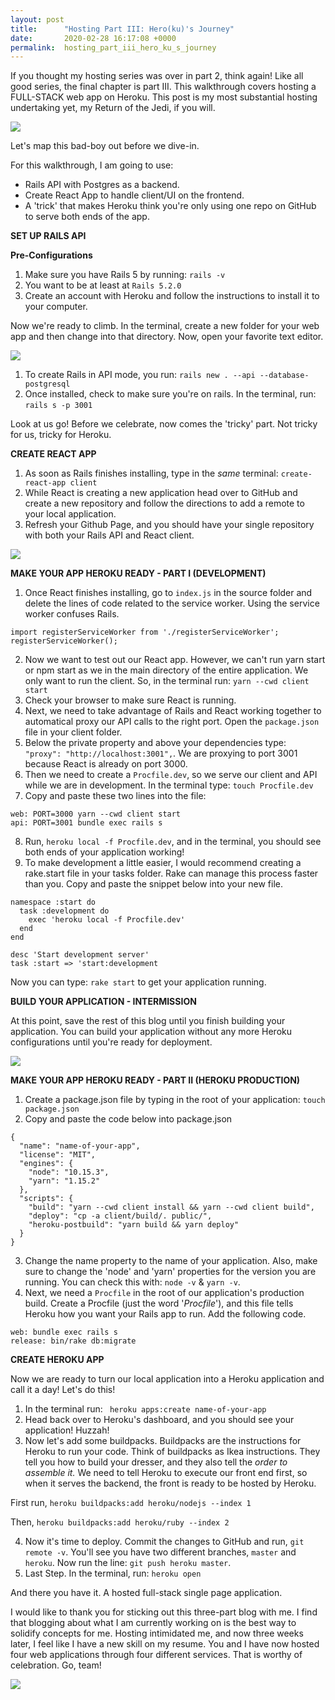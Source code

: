 ```yaml
---
layout: post
title:      "Hosting Part III: Hero(ku)'s Journey"
date:       2020-02-28 16:17:08 +0000
permalink:  hosting_part_iii_hero_ku_s_journey
---
```



If you thought my hosting series was over in part 2, think again! Like all good series, the final chapter is part III. This walkthrough covers hosting a FULL-STACK web app on Heroku. This post is my most substantial hosting undertaking yet, my Return of the Jedi, if you will.

![](https://media.giphy.com/media/3oeSAz6FqXCKuNFX6o/giphy.gif)

Let's map this bad-boy out before we dive-in.

For this walkthrough, I am going to use:
* Rails API with Postgres as a backend.
* Create React App to handle client/UI on the frontend.  
* A 'trick' that makes Heroku think you're only using one repo on GitHub to serve both ends of the app.

**SET UP RAILS API**

**Pre-Configurations** 
1. Make sure you have Rails 5 by running: `rails -v`
2. You want to be at least at `Rails 5.2.0`
3. Create an account with Heroku and follow the instructions to install it to your computer.

Now we're ready to climb. In the terminal, create a new folder for your web app and then change into that directory. Now, open your favorite text editor.

![](https://media.giphy.com/media/3o7TKUM3IgJBX2as9O/giphy.gif)

1. To create Rails in API mode, you run: `rails new . --api --database-postgresql`
2. Once installed, check to make sure you're on rails. In the terminal, run: `rails s -p 3001`

Look at us go! Before we celebrate, now comes the 'tricky' part. Not tricky for us, tricky for Heroku.

**CREATE REACT APP**

1. As soon as Rails finishes installing, type in the *same*  terminal: `create-react-app client`
2. While React is creating a new application head over to GitHub and create a new repository and follow the directions to add a remote to your local application.
3. Refresh your Github Page, and you should have your single repository with both your Rails API and React client.

![](https://media.giphy.com/media/gHcIlrz5bbD5S/giphy.gif)

**MAKE YOUR APP HEROKU READY - PART I (DEVELOPMENT)**

1. Once React finishes installing, go to `index.js` in the source folder and delete the lines of code related to the service worker. Using the service worker confuses Rails.

```
import registerServiceWorker from './registerServiceWorker';
registerServiceWorker();
```

2. Now we want to test out our React app. However, we can't run yarn start or npm start as we in the main directory of the entire application. We only want to run the client.  So, in the terminal run: `yarn --cwd client start`
3. Check your browser to make sure React is running. 
4. Next, we need to take advantage of Rails and React working together to automatical proxy our API calls to the right port. Open the `package.json` file in your client folder.
5. Below the private property and above your dependencies type: ` "proxy": "http://localhost:3001",`. We are proxying to port 3001 because React is already on port 3000.
6. Then we need to create a `Procfile.dev`, so we serve our client and API while we are in development. In the terminal type: `touch Procfile.dev`
7. Copy and paste these two lines into the file: 
```
web: PORT=3000 yarn --cwd client start
api: PORT=3001 bundle exec rails s
```
8. Run, `heroku local -f Procfile.dev`, and in the terminal, you should see both ends of your application working!
9. To make development a little easier, I would recommend creating a rake.start file in your tasks folder. Rake can manage this process faster than you. Copy and paste the snippet below into your new file.

```
namespace :start do
  task :development do
    exec 'heroku local -f Procfile.dev'
  end
end

desc 'Start development server'
task :start => 'start:development
```

Now you can type: `rake start` to get your application running.

**BUILD YOUR APPLICATION - INTERMISSION**

At this point, save the rest of this blog until you finish building your application. You can build your application without any more Heroku configurations until you're ready for deployment. 

![](https://media.giphy.com/media/daOuWzPJ4wuXCgNr28/giphy.gif)

**MAKE YOUR APP HEROKU READY - PART II (HEROKU PRODUCTION)**

1. Create a package.json file by typing in the root of your application: `touch package.json `
2. Copy and paste the code below into package.json

```
{
  "name": "name-of-your-app",
  "license": "MIT",
  "engines": {
    "node": "10.15.3",
    "yarn": "1.15.2"
  },
  "scripts": {
    "build": "yarn --cwd client install && yarn --cwd client build",
    "deploy": "cp -a client/build/. public/",
    "heroku-postbuild": "yarn build && yarn deploy"
  }
}
```

3. Change the name property to the name of your application. Also, make sure to change the 'node' and 'yarn' properties for the version you are running. You can check this with: `node -v` & `yarn -v`. 
4. Next, we need a `Procfile` in the root of our application's production build. Create a Procfile (just the word '*Procfile*'), and this file tells Heroku how you want your Rails app to run. Add the following code.

```
web: bundle exec rails s
release: bin/rake db:migrate
```

**CREATE HEROKU APP**

Now we are ready to turn our local application into a Heroku application and call it a day! Let's do this!

1. In the terminal run: ` heroku apps:create name-of-your-app`
2. Head back over to Heroku's dashboard, and you should see your application! Huzzah! 
3. Now let's add some buildpacks. Buildpacks are the instructions for Heroku to run your code. Think of buildpacks as Ikea instructions. They tell you how to build your dresser, and they also tell the *order to assemble it.* We need to tell Heroku to execute our front end first, so when it serves the backend, the front is ready to be hosted by Heroku.

First run, `heroku buildpacks:add heroku/nodejs --index 1`

Then, `heroku buildpacks:add heroku/ruby --index 2`

4. Now it's time to deploy. Commit the changes to GitHub and run, `git remote -v`. You'll see you have two different branches, `master` and `heroku`. Now run the line: `git push heroku master`.
5. Last Step. In the terminal, run: `heroku open`


And there you have it. A hosted full-stack single page application.


I would like to thank you for sticking out this three-part blog with me. I find that blogging about what I am currently working on is the best way to solidify concepts for me. Hosting intimidated me, and now three weeks later, I feel like I have a new skill on my resume. You and I have now hosted four web applications through four different services. That is worthy of celebration. Go, team!

![](https://media.giphy.com/media/bg1MQ6IUVoVOM/giphy.gif)



